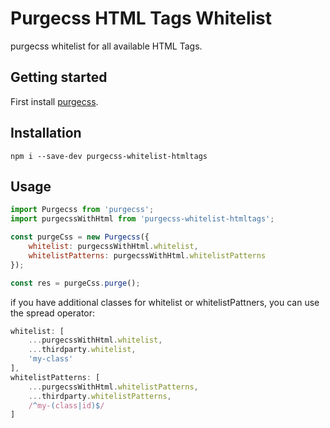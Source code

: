 # Purgecss HTML Tags Whitelist
purgecss whitelist for all available HTML Tags.

## Getting started
First install [purgecss](https://github.com/FullHuman/purgecss).

## Installation
`npm i --save-dev purgecss-whitelist-htmltags`

## Usage
```javascript
import Purgecss from 'purgecss';
import purgecssWithHtml from 'purgecss-whitelist-htmltags';

const purgeCss = new Purgecss({
	whitelist: purgecssWithHtml.whitelist,
	whitelistPatterns: purgecssWithHtml.whitelistPatterns
});

const res = purgeCss.purge();
```

if you have additional classes for whitelist or whitelistPattners, you can use the spread operator:

```javascript
whitelist: [
	...purgecssWithHtml.whitelist,
	...thirdparty.whitelist,
	'my-class'
],
whitelistPatterns: [
	...purgecssWithHtml.whitelistPatterns,
	...thirdparty.whitelistPatterns,
	/^my-(class|id)$/
]
```
